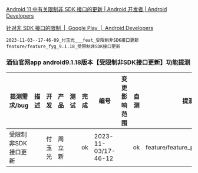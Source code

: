 [Android 11 中有关限制非 SDK 接口的更新  |  Android 开发者  |  Android Developers](https://developer.android.google.cn/about/versions/11/non-sdk-11?hl=zh-cn)





[针对非 SDK 接口的限制  |  Google Play  |  Android Developers](https://developer.android.google.cn/distribute/best-practices/develop/restrictions-non-sdk-interfaces?hl=zh-cn)





```
2023-11-03--17-46-09_付玉光___feat_受限制非SDK接口更新
feature/feature_fyg_9.1.18_受限制非SDK接口更新
```




### 酒仙官网app android9.1.18版本【受限制非SDK接口更新】功能提测


| 提测需求/bug  |   描述          |  开发           |  产品                |      测试           |       完成      |  编号            |  变更影响范围     |   自测    |  提测分支       |  提测时间         |
| ------------ |      ----      |       ----     |      ----            |      ----          |      ----      |  ----            |   ------------  |   ----   |  ------       |  --------        |
|  受限制非SDK接口更新   |                |  付玉光       |   周立新    |           |       ok       | 2023-11-03/17-46-12  |                 |    ok    | feature/feature_preRelease_9.1.18 |  2023-11-08/16:27:04 |





